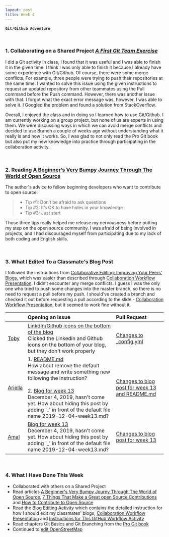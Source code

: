 ```yaml
---
layout: post
title: Week 4
---
```


**`Git/Github Adventure`**

&nbsp;
&nbsp;
&nbsp;

### 1. Collaborating on a Shared Project [_A First Git Team Exercise_](https://github.com/hunter-college-ossd-fall-2019/git-activity-01)

I did a Git activity in class, I found that it was useful and I was able to finish it in the given time. I think I was only able to finish it because I already have some experience with Git/Github. Of course, there were some merge conflicts. For example, three people were trying to push their repositories at the same time. I wanted to solve this issue using the given instructions to request an updated repository from other teammates using the Pull command before the Push command. However, there was another issue with that. I forgot what the exact error message was, however, I was able to solve it. I Googled the problem and found a solution from StackOverflow.  
  
Overall, I enjoyed the class and in doing so I learned how to use Git/Github. I am currently working on a group project, but none of us are experts in using them. We were discussing ways in which we can avoid merge conflicts and decided to use Branch a couple of weeks ago without understanding what it really is and how it works. So, I was glad to not only read the Pro Git book but also put my new knowledge into practice through participating in the collaboration activity. 

&nbsp;
&nbsp;

### 2. Reading [A Beginner’s Very Bumpy Journey Through The World of Open Source](https://www.freecodecamp.org/news/a-beginners-very-bumpy-journey-through-the-world-of-open-source-4d108d540b39/)  

The author's advice to fellow beginning developers who want to contribute to open source:  
>  - Tip #1: Don’t be afraid to ask questions  
>  - Tip #2: It’s OK to have holes in your knowledge  
>  - Tip #3: Just start
  
Those three tips really helped me release my nervousness before putting my step on the open source community. I was afraid of  being involved in projects, and I had discouraged myself from participating due to my lack of both coding and English skills.

&nbsp;
&nbsp;

### 3. What I Edited To a Classmate's Blog Post

I followed the instructions from [Collaborative Editing: Improving Your Peers' Blogs](http://www.compsci.hunter.cuny.edu/~sweiss/course_materials/csci395.86/activities_f19/blog_editing_activity.pdf), which was easier than described through [Collaboration Workflow Presentation](http://www.compsci.hunter.cuny.edu/~sweiss/course_materials/csci395.86/slides/github-workflow-presentation.pdf). I didn’t encounter any merge conflicts. I guess I was the only one who tried to push some changes into the master branch, so there is no need to request a pull before my push. I should’ve created a branch and checked it out before requesting a pull according to the slide - [Collaboration Workflow Presentation](http://www.compsci.hunter.cuny.edu/~sweiss/course_materials/csci395.86/slides/github-workflow-presentation.pdf), but it seemed to work fine without it.


| | Opening an Issue | Pull Request |
|:---|:---|:---|
| [Toby](https://github.com/hunter-college-ossd-fall-2019/tobyau-weekly) | [LinkdIn/Github icons on the bottom of the blog](https://github.com/hunter-college-ossd-fall-2019/tobyau-weekly/issues/1) <br> Clicked the Linkedin and Github icons on the bottom of your blog, but they don't work properly | [Changes to _config.yml](https://github.com/hunter-college-ossd-fall-2019/tobyau-weekly/pull/2) |
| [Ariella](https://github.com/hunter-college-ossd-fall-2019/ariella879-weekly) | 1. [README.md](https://github.com/hunter-college-ossd-fall-2019/ariella879-weekly/issues/5) <br> How about remove the default message and write something new following the instruction? <br><br> 2. [Blog for week 13](https://github.com/hunter-college-ossd-fall-2019/ariella879-weekly/issues/3) <br> December 4, 2019, hasn't come yet. How about hiding this post by adding '_' in front of the default file name 2019-12-04-week13.md? | [Changes to blog post for week 13 and README.md](https://github.com/hunter-college-ossd-fall-2019/ariella879-weekly/pull/4) |
| [Amal](https://github.com/hunter-college-ossd-fall-2019/shadow12ac-weekly) | [Blog for week 13](https://github.com/hunter-college-ossd-fall-2019/shadow12ac-weekly/issues/2) <br> December 4, 2019, hasn't come yet. How about hiding this post by adding '_' in front of the default file name 2019-12-04-week13.md? | [Changes to blog post for week 13](https://github.com/hunter-college-ossd-fall-2019/shadow12ac-weekly/pull/3)|

&nbsp;
&nbsp;
&nbsp;

### 4. What I Have Done This Week
- Collaborated with others on a Shared Project
- Read articles [A Beginner's Very Bumpy Journy Through The World of Open Source](https://www.freecodecamp.org/news/a-beginners-very-bumpy-journey-through-the-world-of-open-source-4d108d540b39/), [7 Things That Make a Great open Source Contributions](https://blog.newrelic.com/engineering/open-source-contribution/) and [How to Contribute to Open Source](https://opensource.guide/how-to-contribute/)  
- Read the [Blog Editing Activity](http://www.compsci.hunter.cuny.edu/~sweiss/course_materials/csci395.86/activities_f19/blog_editing_activity.pdf) which contains the detailed instruction for how I should edit my classmates' blogs, [Collaboration Workflow Presentation](http://www.compsci.hunter.cuny.edu/~sweiss/course_materials/csci395.86/slides/github-workflow-presentation.pdf) and [Instructions for This GitHub Workflow Activity](https://github.com/hunter-college-ossd-fall-2019/github-workflow-activity-01)
- Read chapters Git Basics and Git Branching from the [Pro Git book](https://git-scm.com/book/en/v2)
- Continued to [edit OpenStreetMap](https://hunter-college-ossd-fall-2019.github.io/nancydocode-weekly/contributions/)
  
